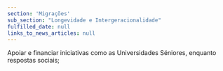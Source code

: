 ```yaml
---
section: 'Migrações'
sub_section: "Longevidade e Intergeracionalidade"
fulfilled_date: null
links_to_news_articles: null
---
```


Apoiar e financiar iniciativas como as Universidades Séniores, enquanto respostas sociais;
